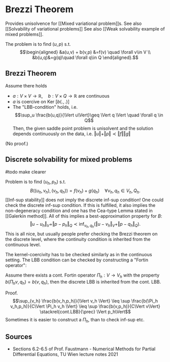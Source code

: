 # Brezzi Theorem
Provides unisolvence for [[Mixed variational problem]]s.
See also [[Solvability of variational problems]]
See also [[Weak solvability example of mixed problems]].


The problem is to find $(u,p)$ s.t. $$\begin{aligned}
&a(u,v) + b(v,p) &=f(v) \quad \forall v\in V \\
&b(u,q)&=g(q)\quad \forall q\in Q
\end{aligned}.$$

## Brezzi Theorem
Assume there holds
- $a:V\times V\rightarrow \mathbb{R}, \quad b:V\times Q\rightarrow \mathbb{R}$ are continuous
- $a$ is coercive on Ker $[b(.,.)]$
- The "LBB-condition" holds, i.e. $$\sup_u \frac{b(u,q)}{\Vert u\Vert}\geq \Vert q \Vert \quad \forall q \in Q$$
Then, the given saddle point problem is unisolvent and the solution depends continuously on the data, i.e. $\Vert u\Vert+\Vert p\Vert \prec \Vert f\Vert\Vert g\Vert$ 

(No proof.)


## Discrete solvability for mixed problems

#todo make clearer


Problem is to find $(u_h,p_h)$ s.t. $$B((u_h,v_h),(v_h,q_h))=f(v_h)+g(q_h)\quad \forall v_h,q_h \in V_h,Q_h.$$
[[Inf-sup stability]] does not imply the discrete inf-sup condition! One could check the discrete inf-sup condition. If this is fulfilled, it also implies the non-degeneracy condition and one has the Cea-type Lemma stated in [[Galerkin method]]. All of this implies a best-approximation property for $B$: $$\Vert u-u_h\Vert_V + \Vert p-p_h\Vert_Q  \prec \inf_{v_h,q_h} \left(\Vert u-v_h\Vert_V +\Vert p-q_h\Vert_Q \right).$$
This is all nice, but usually people prefer checking the Brezzi theorem on the discrete level, where the continuity condition is inherited from the continuous level.

The kernel-coercivity has to be checked similarly as in the continuous setting.
The LBB condition can be checked by constructing a "Fortin operator":

Assume there exists a cont. Fortin operator $\Pi_h:V\rightarrow V_h$ with the property $b(\Pi_h v,q_h)=b(v,q_h)$, then the discrete LBB is inherited from the cont. LBB.

Proof.$$\sup_{v_h} \frac{b(v_h,p_h)}{\Vert v_h \Vert} \leq \sup \frac{b(\Pi_h v_h,p_h)}{C\Vert \Pi_h v_h \Vert} \leq \sup \frac{b(v,p_h)}{C\Vert v\Vert} \stackrel{cont.LBB}{\prec} \Vert p_h\Vert$$
Sometimes it is easier to construct a $\Pi_h$, than to check inf-sup etc.


## Sources
- Sections 6.2-6.5 of Prof. Faustmann - Numerical Methods for Partial Differential Equations, TU Wien lecture notes 2021
